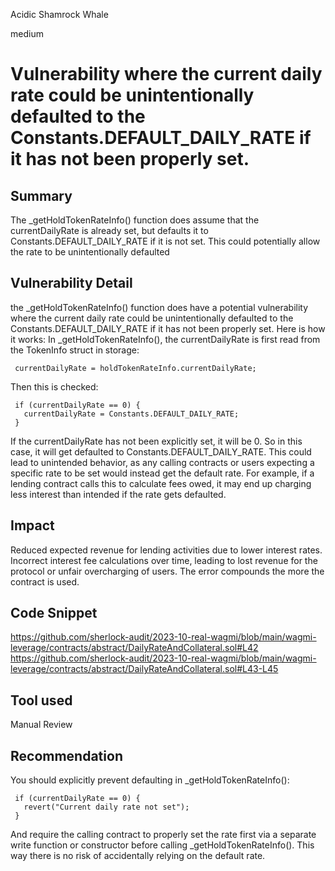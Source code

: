 Acidic Shamrock Whale

medium

# Vulnerability where the current daily rate could be unintentionally defaulted to the Constants.DEFAULT_DAILY_RATE if it has not been properly set.
## Summary
The _getHoldTokenRateInfo() function does assume that the currentDailyRate is already set, but defaults it to Constants.DEFAULT_DAILY_RATE if it is not set. This could potentially allow the rate to be unintentionally defaulted
## Vulnerability Detail
the _getHoldTokenRateInfo() function does have a potential vulnerability where the current daily rate could be unintentionally defaulted to the Constants.DEFAULT_DAILY_RATE if it has not been properly set.
Here is how it works:
In _getHoldTokenRateInfo(), the currentDailyRate is first read from the TokenInfo struct in storage:

     currentDailyRate = holdTokenRateInfo.currentDailyRate;

Then this is checked:

     if (currentDailyRate == 0) {
       currentDailyRate = Constants.DEFAULT_DAILY_RATE; 
     }

If the currentDailyRate has not been explicitly set, it will be 0. So in this case, it will get defaulted to Constants.DEFAULT_DAILY_RATE.
This could lead to unintended behavior, as any calling contracts or users expecting a specific rate to be set would instead get the default rate.
For example, if a lending contract calls this to calculate fees owed, it may end up charging less interest than intended if the rate gets defaulted.

## Impact
Reduced expected revenue for lending activities due to lower interest rates. Incorrect interest fee calculations over time, leading to lost revenue for the protocol or unfair overcharging of users. The error compounds the more the contract is used.
## Code Snippet
https://github.com/sherlock-audit/2023-10-real-wagmi/blob/main/wagmi-leverage/contracts/abstract/DailyRateAndCollateral.sol#L42
https://github.com/sherlock-audit/2023-10-real-wagmi/blob/main/wagmi-leverage/contracts/abstract/DailyRateAndCollateral.sol#L43-L45
## Tool used

Manual Review

## Recommendation
You should explicitly prevent defaulting in _getHoldTokenRateInfo():

     if (currentDailyRate == 0) {
       revert("Current daily rate not set");
     }

And require the calling contract to properly set the rate first via a separate write function or constructor before calling _getHoldTokenRateInfo(). This way there is no risk of accidentally relying on the default rate.

